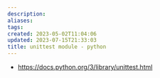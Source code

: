 ```yaml
---
description:
aliases: 
tags: 
created: 2023-05-02T11:04:06
updated: 2023-07-15T21:33:03
title: unittest module - python
---
```

- https://docs.python.org/3/library/unittest.html

